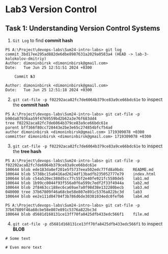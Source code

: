 # Lab3 Version Control

## Task 1: Understanding Version Control Systems

1. ```Git Log``` to find __commit hash__
``` 
PS A:\Project\devops-labs\Sum24-intro-labs> git log
commit 3bd17ee295ad882de6dbe8987631a2029a0583a4 (HEAD -> lab-3-kolokolov-dmitriy)
Author: dimoninbirsk <dimoninbirsk@gmail.com>
Date:   Tue Jun 25 12:51:51 2024 +0300

    Commit №3

Author: dimoninbirsk <dimoninbirsk@gmail.com>
Date:   Tue Jun 25 12:51:18 2024 +0300
```

2. ```git cat-file -p f02292aca82fc7de6064b379ce83a9ce66bdc61e``` to inspect the __commit hash__
```
PS A:\Project\devops-labs\Sum24-intro-labs> git cat-file -p b90da87936aa59f4769559bd2b62a3e76f683dd4
tree f02292aca82fc7de6064b379ce83a9ce66bdc61e
parent bff366f80cc728443e2be3e65c274854bfcf54ad
author dimoninbirsk <dimoninbirsk@gmail.com> 1719309078 +0300
committer dimoninbirsk <dimoninbirsk@gmail.com> 1719309078 +0300
```

3. ```git cat-file -p f02292aca82fc7de6064b379ce83a9ce66bdc61e``` to inspect the __tree hash__
```
PS A:\Project\devops-labs\Sum24-intro-labs> git cat-file -p f02292aca82fc7de6064b379ce83a9ce66bdc61e
100644 blob ede183da8ef201e5f5737eea502edc77fd8a9bdc    README.md
100644 blob 5738bc15a0416ad2624df13badfb235052777e79    index.html
100644 blob c54a520ec380d5cc77c55f2e40fe921fc5580de5    lab1.md
100644 blob 1b99cc0044f93f556a0f6a599c7edf2f33f4944a    lab2.md
100644 blob 2f8463cc188ec6ca69ae7a0f98d38e132280becb    lab3.md
040000 tree 37b67809f46a68cbe58e807e891c5376a822bc3d    lab3
100644 blob ee2e111d04704f3b786d6de30381034edc0fefb6    lab4.md
```
```
PS A:\Project\devops-labs\Sum24-intro-labs> git cat-file -p 37b67809f46a68cbe58e807e891c5376a822bc3d
100644 blob d5681d168131ce13ff70fa8425dfb433edc566f1    file.md
```
4. ```git cat-file -p d5681d168131ce13ff70fa8425dfb433edc566f1``` to inspect __BLOB__
```
# Some text

# Even more text
```